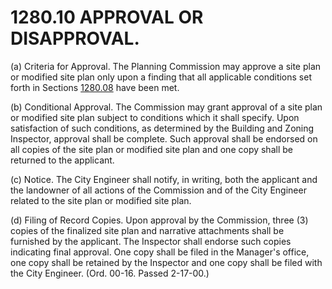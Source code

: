 1280.10 APPROVAL OR DISAPPROVAL.
================================

​(a) Criteria for Approval. The Planning Commission may approve a site
plan or modified site plan only upon a finding that all applicable
conditions set forth in Sections [1280.08](554b6e3a.html) have been met.

​(b) Conditional Approval. The Commission may grant approval of a site
plan or modified site plan subject to conditions which it shall specify.
Upon satisfaction of such conditions, as determined by the Building and
Zoning Inspector, approval shall be complete. Such approval shall be
endorsed on all copies of the site plan or modified site plan and one
copy shall be returned to the applicant.

​(c) Notice. The City Engineer shall notify, in writing, both the
applicant and the landowner of all actions of the Commission and of the
City Engineer related to the site plan or modified site plan.

​(d) Filing of Record Copies. Upon approval by the Commission, three (3)
copies of the finalized site plan and narrative attachments shall be
furnished by the applicant. The Inspector shall endorse such copies
indicating final approval. One copy shall be filed in the Manager's
office, one copy shall be retained by the Inspector and one copy shall
be filed with the City Engineer. (Ord. 00-16. Passed 2-17-00.)
